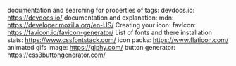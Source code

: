 documentation and searching for properties of tags: devdocs.io: https://devdocs.io/
documentation and explanation: mdn: https://developer.mozilla.org/en-US/
Creating your icon: favIcon: https://favicon.io/favicon-generator/
List of fonts and there installation stats: https://www.cssfontstack.com/
icon packs: https://www.flaticon.com/
animated gifs image: https://giphy.com/
button generator: https://css3buttongenerator.com/
